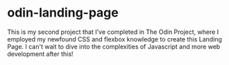 # odin-landing-page
This is my second project that I've completed in The Odin Project, where I employed my newfound CSS and flexbox knowledge to create this Landing Page.
I can't wait to dive into the complexities of Javascript and more web development after this!